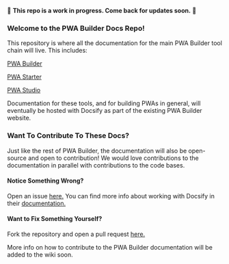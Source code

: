 :construction: **This repo is a work in progress. Come back for updates soon.** :construction:

### Welcome to the PWA Builder Docs Repo!


This repository is where all the documentation for the main PWA Builder tool chain will live. This includes:

 [PWA Builder](https://github.com/pwa-builder/PWABuilder)

 [PWA Starter](https://github.com/pwa-builder/pwa-starter)

 [PWA Studio](https://github.com/pwa-builder/pwa-studio)

Documentation for these tools, and for building PWAs in general, will eventually be hosted with Docsify as part of the existing PWA Builder website.

### Want To Contribute To These Docs?
Just like the rest of PWA Builder, the documentation will also be open-source and open to contribution! We would love contributions to the documentation in parallel with contributions to the code bases.

#### Notice Something Wrong?
Open an issue [here.](https://github.com/pwa-builder/PWABuilder/issues) You can find more info about working with Docsify in their [documentation.](https://docsify.js.org/#/?id=docsify)

#### Want to Fix Something Yourself?
Fork the repository and open a pull request [here.](https://github.com/pwa-builder/pwa-docs/pulls)

More info on how to contribute to the PWA Builder documentation will be added to the wiki soon.

